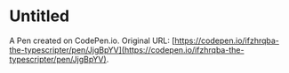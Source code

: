 # Untitled

A Pen created on CodePen.io. Original URL: [https://codepen.io/ifzhrqba-the-typescripter/pen/JjgBpYV](https://codepen.io/ifzhrqba-the-typescripter/pen/JjgBpYV).

